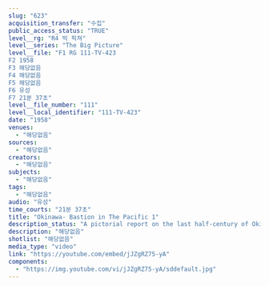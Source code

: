 ```yaml
---
slug: "623"
acquisition_transfer: "수집"
public_access_status: "TRUE"
level__rg: "R4 빅 픽쳐"
level__series: "The Big Picture"
level__file: "F1 RG 111-TV-423
F2 1958
F3 해당없음
F4 해당없음
F5 해당없음
F6 유성
F7 21분 37초"
level__file_number: "111"
level__local_identifier: "111-TV-423"
date: "1958"
venues: 
  - "해당없음"
sources: 
  - "해당없음"
creators: 
  - "해당없음"
subjects: 
  - "해당없음"
tags: 
  - "해당없음"
audio: "유성"
time_courts: "21분 37초"
title: "Okinawa- Bastion in The Pacific 1"
description_status: "A pictorial report on the last half-century of Okinawa`s history coupled with a report on reconstruction accomplishment by U.S. and local inhabitants."
description: "해당없음"
shotlist: "해당없음"
media_type: "video"
link: "https://youtube.com/embed/jJZgRZ75-yA"
components: 
  - "https://img.youtube.com/vi/jJZgRZ75-yA/sddefault.jpg"
---
```

